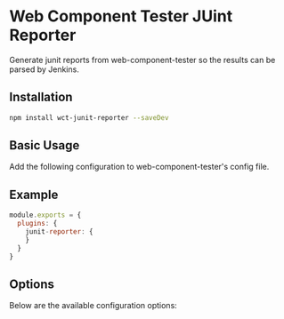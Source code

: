 Web Component Tester JUint Reporter
===================================

Generate junit reports from web-component-tester so the results can be parsed by Jenkins.

## Installation

```sh
npm install wct-junit-reporter --saveDev
```

## Basic Usage

Add the following configuration to web-component-tester's config file.

## Example

```js
module.exports = {
  plugins: {
    junit-reporter: {
    }
  }
}
```

## Options

Below are the available configuration options:
